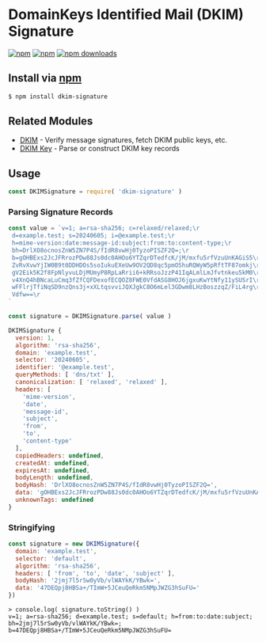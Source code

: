 # DomainKeys Identified Mail (DKIM) Signature
[![npm](https://img.shields.io/npm/v/dkim-signature.svg?style=flat-square)](https://npmjs.com/dkim-signature)
[![npm](https://img.shields.io/npm/l/dkim-signature.svg?style=flat-square)](https://npmjs.com/dkim-signature)
[![npm downloads](https://img.shields.io/npm/dm/dkim-signature.svg?style=flat-square)](https://npmjs.com/dkim-signature)

## Install via [npm](https://npmjs.com)

```sh
$ npm install dkim-signature
```

## Related Modules

- [DKIM] - Verify message signatures, fetch DKIM public keys, etc.
- [DKIM Key] - Parse or construct DKIM key records

[DKIM]: https://github.com/jhermsmeier/node-dkim
[DKIM Key]: https://github.com/jhermsmeier/node-dkim-key

## Usage

```js
const DKIMSignature = require( 'dkim-signature' )
```

### Parsing Signature Records

```js
const value = `v=1; a=rsa-sha256; c=relaxed/relaxed;\r
 d=example.test; s=20240605; i=@example.test;\r
 h=mime-version:date:message-id:subject:from:to:content-type;\r
 bh=DrlXO8ocnosZnW5ZN7P4S/fIdR8vwHj0TyzoPISZF2Q=;\r
 b=gOHBExs2JcJFRrozPDw88Js0dc0AHOo6YTZqrDTedfcK/jM/mxfu5rfVzuUnKAGiS5\r
 ZvRvXvwYjIW0B9t0DDHDOs5soIukuEXeUw9OV2QD8qc5pmOShuRQWyW5pRftTF87omkj\r
 gV2Eik5K2f8FpNlyvuLDjMUmyP8RpLaRrii6+kRRsoJzzP41IqALmlLmJfvtnkeu5kM0\r
 v4XnQ4hBNcaLuCmq3fZfCQFDexofECQOZ8FWE0VfdASG8HOJ6jgxuKwYtNfy11ySUSrI\r
 wFFlrjTfiNqSD9nzQns3j+xXLtqsvviJQXJgkC8O6mLel3GDwm8LHzBoszzqZ/FiL4rg\r
 Vdfw==\r
`
```

```js
const signature = DKIMSignature.parse( value )
```

```js
DKIMSignature {
  version: 1,
  algorithm: 'rsa-sha256',
  domain: 'example.test',
  selector: '20240605',
  identifier: '@example.test',
  queryMethods: [ 'dns/txt' ],
  canonicalization: [ 'relaxed', 'relaxed' ],
  headers: [
    'mime-version',
    'date',
    'message-id',
    'subject',
    'from',
    'to',
    'content-type'
  ],
  copiedHeaders: undefined,
  createdAt: undefined,
  expiresAt: undefined,
  bodyLength: undefined,
  bodyHash: 'DrlXO8ocnosZnW5ZN7P4S/fIdR8vwHj0TyzoPISZF2Q=',
  data: 'gOHBExs2JcJFRrozPDw88Js0dc0AHOo6YTZqrDTedfcK/jM/mxfu5rfVzuUnKAGiS5ZvRvXvwYjIW0B9t0DDHDOs5soIukuEXeUw9OV2QD8qc5pmOShuRQWyW5pRftTF87omkjgV2Eik5K2f8FpNlyvuLDjMUmyP8RpLaRrii6+kRRsoJzzP41IqALmlLmJfvtnkeu5kM0v4XnQ4hBNcaLuCmq3fZfCQFDexofECQOZ8FWE0VfdASG8HOJ6jgxuKwYtNfy11ySUSrIwFFlrjTfiNqSD9nzQns3j+xXLtqsvviJQXJgkC8O6mLel3GDwm8LHzBoszzqZ/FiL4rgVdfw==',
  unknownTags: undefined
}
```

### Stringifying

```js
const signature = new DKIMSignature({
  domain: 'example.test',
  selector: 'default',
  algorithm: 'rsa-sha256',
  headers: [ 'from', 'to', 'date', 'subject' ],
  bodyHash: '2jmj7l5rSw0yVb/vlWAYkK/YBwk=',
  data: '47DEQpj8HBSa+/TImW+5JCeuQeRkm5NMpJWZG3hSuFU='
})
```

```console
> console.log( signature.toString() )
v=1; a=rsa-sha256; d=example.test; s=default; h=from:to:date:subject; bh=2jmj7l5rSw0yVb/vlWAYkK/YBwk=; b=47DEQpj8HBSa+/TImW+5JCeuQeRkm5NMpJWZG3hSuFU=
```
